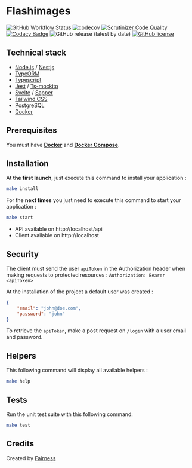 # Flashimages

![GitHub Workflow Status](https://img.shields.io/github/workflow/status/fairnesscoop/flashimages/CI)
[![codecov](https://codecov.io/gh/fairnesscoop/flashimages/branch/master/graph/badge.svg)](https://codecov.io/gh/fairnesscoop/flashimages)
[![Scrutinizer Code Quality](https://scrutinizer-ci.com/g/fairnesscoop/flashimages/badges/quality-score.png?b=master)](https://scrutinizer-ci.com/g/fairnesscoop/flashimages/?branch=master)
[![Codacy Badge](https://api.codacy.com/project/badge/Grade/9ff796f1fa614239a0990d5b4932fc49)](https://app.codacy.com/gh/fairnesscoop/flashimages?utm_source=github.com&utm_medium=referral&utm_content=fairnesscoop/flashimages&utm_campaign=Badge_Grade)
![GitHub release (latest by date)](https://img.shields.io/github/v/release/fairnesscoop/flashimages)
[![GitHub license](https://img.shields.io/github/license/fairnesscoop/flashimages.svg)](https://github.com/fairnesscoop/flashimages)

## Technical stack

-   [Node.js](https://nodejs.org) / [Nestjs](https://nestjs.com/)
-   [TypeORM](https://typeorm.io)
-   [Typescript](https://www.typescriptlang.org/)
-   [Jest](https://jestjs.io/) / [Ts-mockito](https://github.com/NagRock/ts-mockito)
-   [Svelte](https://svelte.dev/) / [Sapper](https://sapper.svelte.dev/)
-   [Tailwind CSS](https://tailwindcss.com/)
-   [PostgreSQL](https://www.postgresql.org/)
-   [Docker](https://www.docker.com/)

## Prerequisites

You must have **[Docker](https://www.docker.com/)** and **[Docker Compose](https://docs.docker.com/compose/)**.

## Installation

At **the first launch**, just execute this command to install your application :

```bash
make install
```

For the **next times** you just need to execute this command to start your application :

```bash
make start

```

-   API available on http://localhost/api
-   Client available on http://localhost

## Security

The client must send the user `apiToken` in the Authorization header when making requests to protected resources : `Authorization: Bearer <apiToken>`

At the installation of the project a default user was created :

```json
{
    "email": "john@doe.com",
    "password": "john"
}
```

To retrieve the `apiToken`, make a post request on `/login` with a user email and password.

## Helpers

This following command will display all available helpers :

```bash
make help
```

## Tests

Run the unit test suite with this following command:

```bash
make test
```

## Credits

Created by [Fairness](https://fairness.coop)
